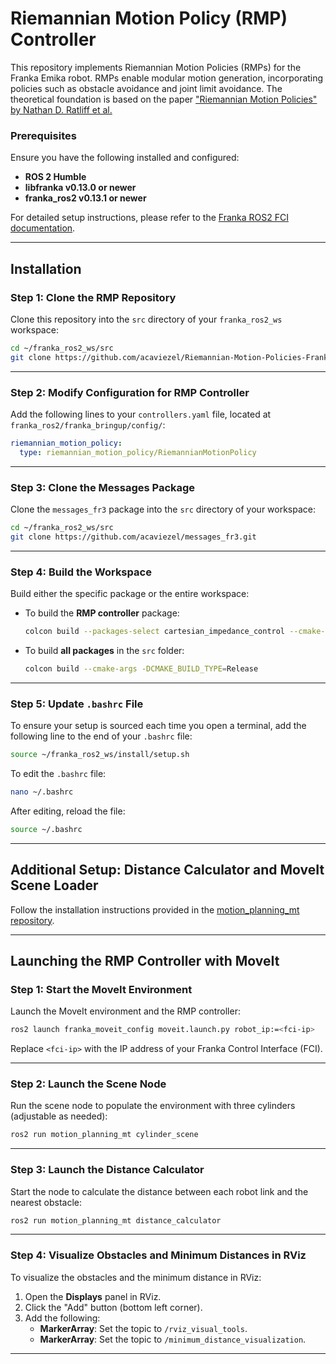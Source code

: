 # Riemannian Motion Policy (RMP) Controller
This repository implements Riemannian Motion Policies (RMPs) for the Franka Emika robot. RMPs enable modular motion generation, incorporating policies such as obstacle avoidance and joint limit avoidance. 
The theoretical foundation is based on the paper ["Riemannian Motion Policies" by Nathan D. Ratliff et al.](https://arxiv.org/abs/1801.02854)
### Prerequisites
Ensure you have the following installed and configured:

- **ROS 2 Humble**
- **libfranka v0.13.0 or newer**
- **franka_ros2 v0.13.1 or newer**

For detailed setup instructions, please refer to the [Franka ROS2 FCI documentation](https://support.franka.de/docs/franka_ros2.html).

---

## Installation

### Step 1: Clone the RMP Repository
Clone this repository into the `src` directory of your `franka_ros2_ws` workspace:

```bash
cd ~/franka_ros2_ws/src
git clone https://github.com/acaviezel/Riemannian-Motion-Policies-Franka-Emika-Robot.git
```

---

### Step 2: Modify Configuration for RMP Controller
Add the following lines to your `controllers.yaml` file, located at `franka_ros2/franka_bringup/config/`:

```yaml
riemannian_motion_policy:
  type: riemannian_motion_policy/RiemannianMotionPolicy
```

---

### Step 3: Clone the Messages Package
Clone the `messages_fr3` package into the `src` directory of your workspace:

```bash
cd ~/franka_ros2_ws/src
git clone https://github.com/acaviezel/messages_fr3.git
```

---

### Step 4: Build the Workspace
Build either the specific package or the entire workspace:

- To build the **RMP controller** package:

  ```bash
  colcon build --packages-select cartesian_impedance_control --cmake-args -DCMAKE_BUILD_TYPE=Release
  ```

- To build **all packages** in the `src` folder:

  ```bash
  colcon build --cmake-args -DCMAKE_BUILD_TYPE=Release
  ```

---

### Step 5: Update `.bashrc` File
To ensure your setup is sourced each time you open a terminal, add the following line to the end of your `.bashrc` file:

```bash
source ~/franka_ros2_ws/install/setup.sh
```

To edit the `.bashrc` file:

```bash
nano ~/.bashrc
```

After editing, reload the file:

```bash
source ~/.bashrc
```

---

## Additional Setup: Distance Calculator and MoveIt Scene Loader
Follow the installation instructions provided in the [motion_planning_mt repository](https://github.com/acaviezel/motion_planning_mt).

---

## Launching the RMP Controller with MoveIt

### Step 1: Start the MoveIt Environment
Launch the MoveIt environment and the RMP controller:

```bash
ros2 launch franka_moveit_config moveit.launch.py robot_ip:=<fci-ip>
```

Replace `<fci-ip>` with the IP address of your Franka Control Interface (FCI).

---

### Step 2: Launch the Scene Node
Run the scene node to populate the environment with three cylinders (adjustable as needed):

```bash
ros2 run motion_planning_mt cylinder_scene
```

---

### Step 3: Launch the Distance Calculator
Start the node to calculate the distance between each robot link and the nearest obstacle:

```bash
ros2 run motion_planning_mt distance_calculator
```

---

### Step 4: Visualize Obstacles and Minimum Distances in RViz
To visualize the obstacles and the minimum distance in RViz:

1. Open the **Displays** panel in RViz.
2. Click the "Add" button (bottom left corner).
3. Add the following:
   - **MarkerArray**: Set the topic to `/rviz_visual_tools`.
   - **MarkerArray**: Set the topic to `/minimum_distance_visualization`.

---

